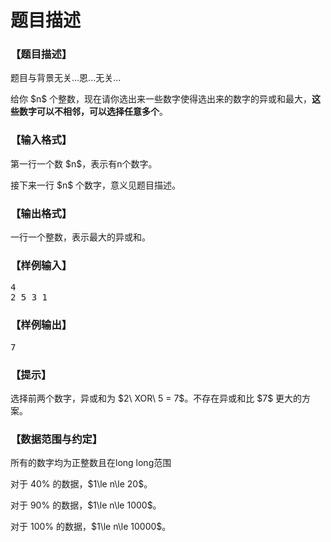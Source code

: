 # 题目描述


<h3>
【题目描述】
</h3>
<p>
题目与背景无关...恩...无关...
</p>
<p>
给你 $n$ 个整数，现在请你选出来一些数字使得选出来的数字的异或和最大，<strong>这些数字可以不相邻，可以选择任意多个</strong>。
</p>
<h3>
【输入格式】
</h3>
<p>
第一行一个数 $n$，表示有n个数字。
</p>
<p>
接下来一行 $n$ 个数字，意义见题目描述。
</p>
<h3>
【输出格式】
</h3>
<p>
一行一个整数，表示最大的异或和。
</p>
<h3>
【样例输入】
</h3>
<pre>4
2 5 3 1
</pre>
<h3>
【样例输出】
</h3>
<pre>7</pre>
<h3>
【提示】
</h3>
<p>
选择前两个数字，异或和为 $2\ XOR\ 5 = 7$。不存在异或和比 $7$ 更大的方案。
</p>
<h3>
【数据范围与约定】
</h3>
<p>
所有的数字均为正整数且在long long范围
</p>
<p>
对于 40% 的数据，$1\le n\le 20$。
</p>
<p>
对于 90% 的数据，$1\le n\le 1000$。
</p>
<p>
对于 100% 的数据，$1\le n\le 10000$。
</p>
